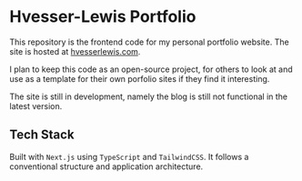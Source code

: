 # Hvesser-Lewis Portfolio

This repository is the frontend code for my personal portfolio website. The site is hosted at [hvesserlewis.com](https://hvesserlewis.com).

I plan to keep this code as an open-source project, for others to look at and use as a template for their own porfolio sites if they find it interesting.

The site is still in development, namely the blog is still not functional in the latest version.

## Tech Stack

Built with `Next.js` using `TypeScript` and `TailwindCSS`. It follows a conventional structure and application architecture.
